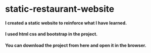 # static-restaurant-website


#### I created a static website to reinforce what I have learned.
#### I used html css and bootstrap in the project.

#### You can download the project from here and open it in the browser.
